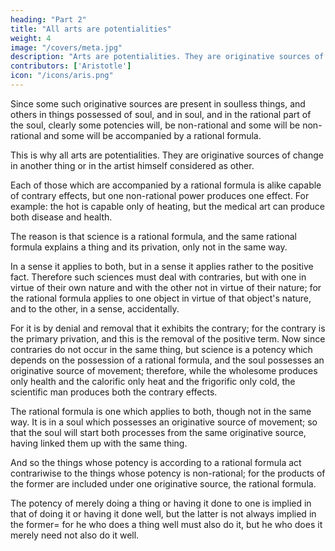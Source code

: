 ```yaml
---
heading: "Part 2"
title: "All arts are potentialities"
weight: 4
image: "/covers/meta.jpg"
description: "Arts are potentialities. They are originative sources of change in another thing or in the artist himself considered as other"
contributors: ['Aristotle']
icon: "/icons/aris.png"
---
```




Since some such originative sources are present in soulless things, and others in things possessed of soul, and in soul, and in the rational part of the soul, clearly some potencies will, be non-rational and some will be non-rational and some will be accompanied by a rational formula. 

This is why all arts are potentialities. They are originative sources of change in another thing or in the artist himself considered as other.

Each of those which are accompanied by a rational formula is alike capable of contrary effects, but one non-rational power produces one effect. For example: the hot is capable only of heating, but the medical art can produce both disease and health. 

The reason is that science is a rational formula, and the same rational formula explains a thing and its privation, only not in the same way.

In a sense it applies to both, but in a sense it applies rather to the positive fact. Therefore such sciences must deal with contraries, but with one in virtue of their own nature and with the other not in virtue of their nature; for the rational formula applies to one object in virtue of that object's nature, and to the other, in a sense, accidentally. 

For it is by denial and removal that it exhibits the contrary; for the contrary is the primary privation, and this is the removal of the positive term. Now since contraries do not occur in the same thing, but science is a potency which depends on the possession of a rational formula, and the soul possesses an originative source of movement; therefore, while the wholesome produces only health and the calorific only heat and the frigorific only cold, the scientific man produces both the contrary effects. 

The rational formula is one which applies to both, though not in the same way. It is in a soul which possesses an originative source of movement; so that the soul will start both processes from the same originative source, having linked them up with the same thing. 

And so the things whose potency is according to a rational formula act contrariwise to the things whose potency is non-rational; for the products of the former are included under one originative source, the rational formula.

The potency of merely doing a thing or having it done to one is implied in that of doing it or having it done well, but the latter is not always implied in the former= for he who does a thing well must also do it, but he who does it merely need not also do it well.


